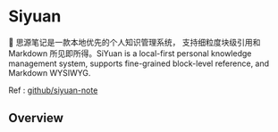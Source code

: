 
# Siyuan

📕 思源笔记是一款本地优先的个人知识管理系统， 支持细粒度块级引用和 Markdown 所见即所得。SiYuan is a local-first personal knowledge management system, supports fine-grained block-level reference, and Markdown WYSIWYG.

Ref : 
[github/siyuan-note](https://github.com/siyuan-note/siyuan)

## Overview



